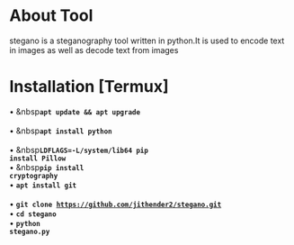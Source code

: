 # About Tool 
stegano is a steganography tool written in python.It is used to encode text in images as well as decode text from images 
# Installation [Termux]
• <p1>&nbsp<code><b>apt update && apt upgrade</b> </code></p2></br>
• <p1>&nbsp<code><b>apt install python</b> </code></p1></br>
• <p1>&nbsp<code><b>LDFLAGS=-L/system/lib64 pip install Pillow</b></code></p1></br>
• <p1>&nbsp<code><b>pip install cryptography</b> </code></p1></br>
• <p1><code><b>apt install git</b> </code></p2></br>
• <p1><code><b>git clone https://github.com/jithender2/stegano.git</b></code></p1></br>
• <p1><code><b>cd stegano</b></code></p1></br>
• <p1><code><b>python stegano.py</b></code></p1></br>
